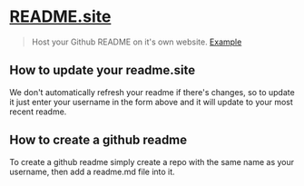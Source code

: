 # [README.site](https://readme.site)

> Host your Github README on it's own website. [Example](https://readme.site/timb-103)

## How to update your readme.site

We don't automatically refresh your readme if there's changes, so to update it just enter
your username in the form above and it will update to your most recent readme.

## How to create a github readme

To create a github readme simply create a repo with the same name as your username, then add
a readme.md file into it.
